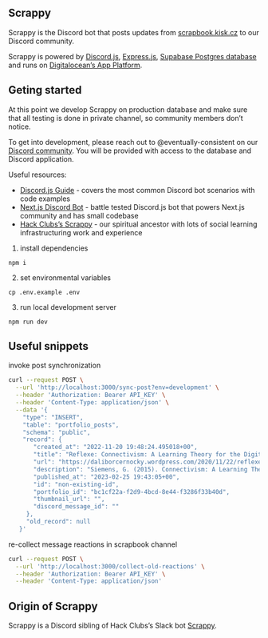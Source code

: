 ## Scrappy

Scrappy is the Discord bot that posts updates from [scrapbook.kisk.cz](https://scrapbook.kisk.cz/) to our Discord community.

Scrappy is powered by [Discord.js](https://discord.js.org/), [Express.js](https://expressjs.com/),
[Supabase Postgres database](https://supabase.com/) and runs on [Digitalocean’s App Platform](https://www.digitalocean.com/products/app-platform).

## Geting started

At this point we develop Scrappy on production database and make sure that all testing is done in private channel,
so community members don’t notice.

To get into development, please reach out to @eventually-consistent on our [Discord community](https://discord.com/invite/PGugj3BsE9).
You will be provided with access to the database and Discord application.

Useful resources:

- [Discord.js Guide](https://discordjs.guide/) - covers the most common Discord bot scenarios with code examples
- [Next.js Discord Bot](https://github.com/vercel/nextjs-discord-bot) - battle tested Discord.js bot that powers Next.js community and has small codebase
- [Hack Clubs’s Scrappy](https://github.com/hackclub/scrappy) - our spiritual ancestor with lots of social learning infrastructuring work and experience

1. install dependencies

```
npm i
```

2. set environmental variables

```
cp .env.example .env
```

3. run local development server

```
npm run dev
```

## Useful snippets

invoke post synchronization

```bash
curl --request POST \
  --url 'http://localhost:3000/sync-post?env=development' \
  --header 'Authorization: Bearer API_KEY' \
  --header 'Content-Type: application/json' \
  --data '{
    "type": "INSERT",
    "table": "portfolio_posts",
    "schema": "public",
    "record": {
       "created_at": "2022-11-20 19:48:24.495018+00",
       "title": "Reflexe: Connectivism: A Learning Theory for the Digital Age",
       "url": "https://daliborcernocky.wordpress.com/2020/11/22/reflexe-connectivism-a-learning-theory-for-the-digital-age/",
       "description": "Siemens, G. (2015). Connectivism: A Learning Theory for the Digital Age: A knowledge learning theory for the digital age? International Journal &#8230; <a class=\"more-link\" href=\"https://daliborcernocky.wordpress.com/2020/11/22/reflexe-connectivism-a-learning-theory-for-the-digital-age/\">Další</a>",
       "published_at": "2023-02-25 19:43:05+00",
       "id": "non-existing-id",
       "portfolio_id": "bc1cf22a-f2d9-4bcd-8e44-f3286f33b40d",
       "thumbnail_url": "",
       "discord_message_id": ""
     },
     "old_record": null
   }'
```

re-collect message reactions in scrapbook channel

```bash
curl --request POST \
  --url 'http://localhost:3000/collect-old-reactions' \
  --header 'Authorization: Bearer API_KEY' \
  --header 'Content-Type: application/json'
```

## Origin of Scrappy

Scrappy is a Discord sibling of Hack Clubs’s Slack bot [Scrappy](https://github.com/hackclub/scrappy).
